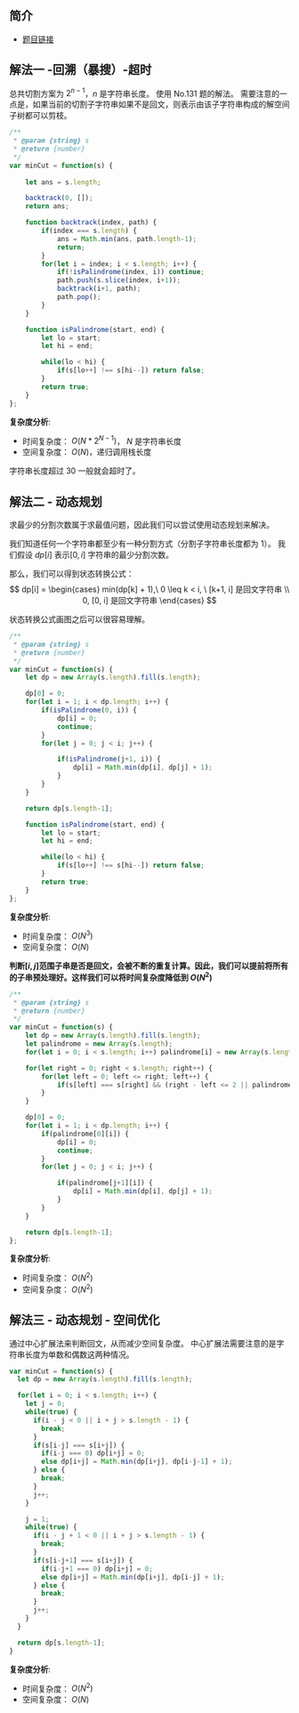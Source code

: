  
 
 
## 简介
- [题目链接](https://leetcode-cn.com/problems/palindrome-partitioning-ii/)

## 解法一 -回溯（暴搜）-超时
总共切割方案为 $2^{n-1}$，$n$ 是字符串长度。
使用 No.131 题的解法。
需要注意的一点是，如果当前的切割子字符串如果不是回文，则表示由该子字符串构成的解空间子树都可以剪枝。

```javascript
/**
 * @param {string} s
 * @return {number}
 */
var minCut = function(s) {
    
    let ans = s.length;

    backtrack(0, []);
    return ans;

    function backtrack(index, path) {
        if(index === s.length) {
            ans = Math.min(ans, path.length-1);
            return;
        }
        for(let i = index; i < s.length; i++) {
            if(!isPalindrome(index, i)) continue;
            path.push(s.slice(index, i+1));
            backtrack(i+1, path);
            path.pop();
        }
    }

    function isPalindrome(start, end) {
        let lo = start;
        let hi = end;

        while(lo < hi) {
            if(s[lo++] !== s[hi--]) return false;
        }
        return true;
    }
};
```

**复杂度分析**:
- 时间复杂度： $O(N*2^{N-1})$， $N$ 是字符串长度
- 空间复杂度： $O(N)$，递归调用栈长度

字符串长度超过 30 一般就会超时了。

## 解法二 - 动态规划
求最少的分割次数属于求最值问题，因此我们可以尝试使用动态规划来解决。

我们知道任何一个字符串都至少有一种分割方式（分割子字符串长度都为 1）。
我们假设 $dp[i]$ 表示$[0, i]$ 字符串的最少分割次数。

那么，我们可以得到状态转换公式：
$$
dp[i] = 
\begin{cases}
min(dp[k] + 1),\ 0 \leq k < i, \ [k+1, i] 是回文字符串 \\
0, [0, i] 是回文字符串
\end{cases}
$$

状态转换公式画图之后可以很容易理解。

```javascript
/**
 * @param {string} s
 * @return {number}
 */
var minCut = function(s) {
    let dp = new Array(s.length).fill(s.length);

    dp[0] = 0;
    for(let i = 1; i < dp.length; i++) {
        if(isPalindrome(0, i)) {
            dp[i] = 0;
            continue;
        }
        for(let j = 0; j < i; j++) {

            if(isPalindrome(j+1, i)) {
                dp[i] = Math.min(dp[i], dp[j] + 1);
            }
        }
    }

    return dp[s.length-1];

    function isPalindrome(start, end) {
        let lo = start;
        let hi = end;

        while(lo < hi) {
            if(s[lo++] !== s[hi--]) return false;
        }
        return true;
    }
};
```
**复杂度分析**:
- 时间复杂度： $O(N^3)$
- 空间复杂度： $O(N)$


**判断$[i,j]$范围子串是否是回文，会被不断的重复计算。因此，我们可以提前将所有的子串预处理好。这样我们可以将时间复杂度降低到 $O(N^2)$**

```javascript
/**
 * @param {string} s
 * @return {number}
 */
var minCut = function(s) {
    let dp = new Array(s.length).fill(s.length);
    let palindrome = new Array(s.length);
    for(let i = 0; i < s.length; i++) palindrome[i] = new Array(s.length).fill(false);

    for(let right = 0; right < s.length; right++) {
        for(let left = 0; left <= right; left++) {
            if(s[left] === s[right] && (right - left <= 2 || palindrome[left+1][right-1])) palindrome[left][right] = true;
        }
    }

    dp[0] = 0;
    for(let i = 1; i < dp.length; i++) {
        if(palindrome[0][i]) {
            dp[i] = 0;
            continue;
        }
        for(let j = 0; j < i; j++) {

            if(palindrome[j+1][i]) {
                dp[i] = Math.min(dp[i], dp[j] + 1);
            }
        }
    }

    return dp[s.length-1];
};
```
**复杂度分析**:
- 时间复杂度： $O(N^2)$
- 空间复杂度： $O(N^2)$

## 解法三 - 动态规划 - 空间优化
通过中心扩展法来判断回文，从而减少空间复杂度。
中心扩展法需要注意的是字符串长度为单数和偶数这两种情况。

```javascript
var minCut = function(s) {
  let dp = new Array(s.length).fill(s.length);

  for(let i = 0; i < s.length; i++) {
    let j = 0;
    while(true) {
      if(i - j < 0 || i + j > s.length - 1) {
        break;
      }
      if(s[i-j] === s[i+j]) {
        if(i-j === 0) dp[i+j] = 0;
        else dp[i+j] = Math.min(dp[i+j], dp[i-j-1] + 1);
      } else {
        break;
      }
      j++;
    }

    j = 1;
    while(true) {
      if(i - j + 1 < 0 || i + j > s.length - 1) {
        break;
      }
      if(s[i-j+1] === s[i+j]) {
        if(i-j+1 === 0) dp[i+j] = 0;
        else dp[i+j] = Math.min(dp[i+j], dp[i-j] + 1);
      } else {
        break;
      }
      j++;
    }
  }

  return dp[s.length-1];
}

```
**复杂度分析**:
- 时间复杂度： $O(N^2)$
- 空间复杂度： $O(N)$